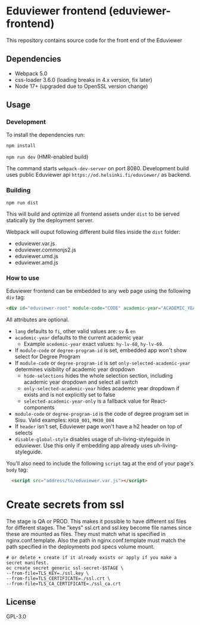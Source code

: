 # Eduviewer frontend (eduviewer-frontend)

This repository contains source code for the front end of the Eduviewer

## Dependencies

- Webpack 5.0
- css-loader 3.6.0 (loading breaks in 4.x version, fix later)
- Node 17+ (upgraded due to OpenSSL version change)

## Usage

### Development

To install the dependencies run:

`npm install`

`npm run dev` (HMR-enabled build)

The command starts `webpack-dev-server` on port 8080.
Development build uses public Eduviewer api `https://od.helsinki.fi/eduviewer/` as backend.

### Building

`npm run dist`

This will build and optimize all frontend assets under `dist` to be served statically by the deployment server.

Webpack will ouput following different build files inside the `dist` folder:
* eduviewer.var.js
* eduviewer.commonjs2.js
* eduviewer.umd.js
* eduviewer.amd.js

### How to use

Eduviewer frontend can be embedded to any web page using the following `div` tag:

```html
<div id="eduviewer-root" module-code="CODE" academic-year="ACADEMIC_YEAR" only-selected-academic-year="true|false" lang="LANG" header="HEADER" disable-global-style></div>
```
All attributes are optional.
* `lang` defaults to `fi`, other valid values are: `sv` & `en`
* `academic-year` defaults to the current academic year
  * Example `acedemic-year` exact values: `hy-lv-68`, `hy-lv-69`.
* If `module-code` or `degree-program-id` is set, embedded app won't show select for Degree Program
* If `module-code` or `degree-program-id` is set `only-selected-academic-year` determines visibility of academic year dropdown
  * `hide-selections` hides the whole selection section, including academic year dropdown and select all switch
  * `only-selected-academic-year` hides academic year dropdown if exists and is not explicitly set to false
  * `selected-academic-year-only` is a fallback value for React-components
* `module-code` or `degree-program-id` is the code of degree program set in Sisu. Valid examples: `KH10_001`, `MH30_004`
* If `header` isn't set, Eduviewer page won't have a h2 header on top of selects
* `disable-global-style` disables usage of uh-living-styleguide in eduviewer. Use this only if embedding app already uses uh-living-styleguide.



You'll also need to include the following `script` tag at the end of your page's `body` tag:

```html
  <script src="address/to/eduviewer.var.js"></script>
```

# Create secrets from ssl

The stage is QA or PROD. This makes it possible to have different ssl files for different stages.
The "keys" ssl.crt and ssl.key become file names since these are mounted as files.
They must match what is specified in nginx.conf.template.
Also the path in nginx.conf.template must match the path specified in the deployments pod specs volume mount.

```
# or delete + create if it already exists or apply if you make a secret manifest.
oc create secret generic ssl-secret-$STAGE \
--from-file=TLS_KEY=./ssl.key \
--from-file=TLS_CERTIFICATE=./ssl.crt \
--from-file=TLS_CA_CERTIFICATE=./ssl_ca.crt
```

## License
GPL-3.0
